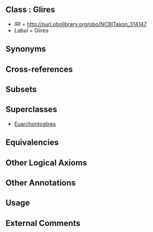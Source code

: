 
## Class : Glires

 * *IRI* = http://purl.obolibrary.org/obo/NCBITaxon_314147
 * *Label* = Glires

## Synonyms


## Cross-references


## Subsets


## Superclasses

 * [Euarchontoglires](../../NCBITaxon/46/NCBITaxon_314146.md)

## Equivalencies


## Other Logical Axioms


## Other Annotations


## Usage


## External Comments

